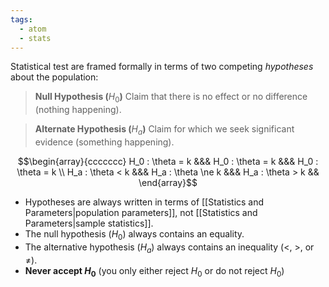 ```yaml
---
tags:
  - atom
  - stats
---
```

Statistical test are framed formally in terms of two competing *hypotheses* about the population:
> **Null Hypothesis (**$H_0$**)**
> Claim that there is no effect or no difference (nothing happening).

> **Alternate Hypothesis (**$H_a$**)**
> Claim for which we seek significant evidence (something happening).

$$\begin{array}{ccccccc} 
	H_0 : \theta = k &&& H_0 : \theta = k &&& H_0 : \theta = k \\
	H_a : \theta < k &&& H_a : \theta \ne k &&& H_a : \theta > k &&
\end{array}$$
- Hypotheses are always written in terms of [[Statistics and Parameters|population parameters]], not [[Statistics and Parameters|sample statistics]].
- The null hypothesis ($H_0$) always contains an equality.
- The alternative hypothesis ($H_a$) always contains an inequality ($<$, $>$, or $\ne$).
- **Never accept $H_0$** (you only either reject $H_{0}$ or do not reject $H_{0}$)
